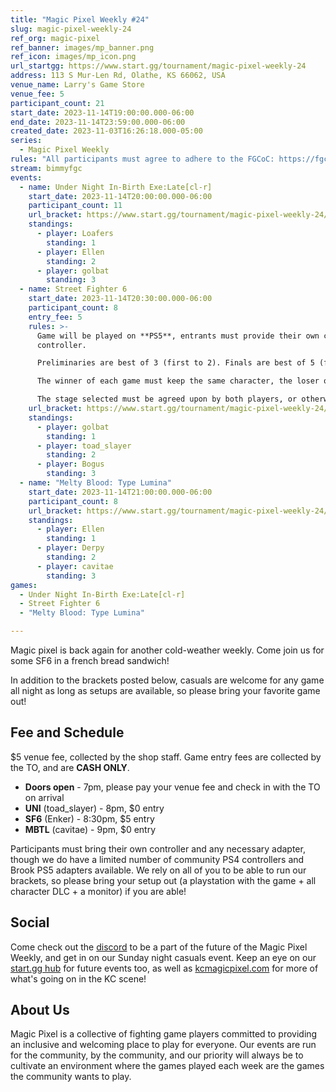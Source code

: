 ```yaml
---
title: "Magic Pixel Weekly #24"
slug: magic-pixel-weekly-24
ref_org: magic-pixel
ref_banner: images/mp_banner.png
ref_icon: images/mp_icon.png
url_startgg: https://www.start.gg/tournament/magic-pixel-weekly-24
address: 113 S Mur-Len Rd, Olathe, KS 66062, USA
venue_name: Larry's Game Store
venue_fee: 5
participant_count: 21
start_date: 2023-11-14T19:00:00.000-06:00
end_date: 2023-11-14T23:59:00.000-06:00
created_date: 2023-11-03T16:26:18.000-05:00
series:
  - Magic Pixel Weekly
rules: "All participants must agree to adhere to the FGCoC: https://fgcoc.com/"
stream: bimmyfgc
events:
  - name: Under Night In-Birth Exe:Late[cl-r]
    start_date: 2023-11-14T20:00:00.000-06:00
    participant_count: 11
    url_bracket: https://www.start.gg/tournament/magic-pixel-weekly-24/events/uniclr/brackets/1506408/2270816
    standings:
      - player: Loafers
        standing: 1
      - player: Ellen
        standing: 2
      - player: golbat
        standing: 3
  - name: Street Fighter 6
    start_date: 2023-11-14T20:30:00.000-06:00
    participant_count: 8
    entry_fee: 5
    rules: >-
      Game will be played on **PS5**, entrants must provide their own compatible
      controller.  

      Preliminaries are best of 3 (first to 2). Finals are best of 5 (first to 3).  

      The winner of each game must keep the same character, the loser of that game may switch characters.  

      The stage selected must be agreed upon by both players, or otherwise selected at random.
    url_bracket: https://www.start.gg/tournament/magic-pixel-weekly-24/events/street-fighter-6/brackets/1506404/2270812
    standings:
      - player: golbat
        standing: 1
      - player: toad_slayer
        standing: 2
      - player: Bogus
        standing: 3
  - name: "Melty Blood: Type Lumina"
    start_date: 2023-11-14T21:00:00.000-06:00
    participant_count: 8
    url_bracket: https://www.start.gg/tournament/magic-pixel-weekly-24/events/melty-blood-type-lumina/brackets/1506405/2270813
    standings:
      - player: Ellen
        standing: 1
      - player: Derpy
        standing: 2
      - player: cavitae
        standing: 3
games:
  - Under Night In-Birth Exe:Late[cl-r]
  - Street Fighter 6
  - "Melty Blood: Type Lumina"

---
```


Magic pixel is back again for another cold-weather weekly. Come join us for some SF6 in a french bread sandwich!

In addition to the brackets posted below, casuals are welcome for any game all night as long as setups are available, so please bring your favorite game out!

## Fee and Schedule
$5 venue fee, collected by the shop staff. Game entry fees are collected by the TO, and are **CASH ONLY**.

- **Doors open** - 7pm, please pay your venue fee and check in with the TO on arrival
- **UNI** (toad_slayer) - 8pm, $0 entry
- **SF6** (Enker) - 8:30pm, $5 entry
- **MBTL** (cavitae) - 9pm, $0 entry 

Participants must bring their own controller and any necessary adapter, though we do have a limited number of community PS4 controllers and Brook PS5 adapters available. We rely on all of you to be able to run our brackets, so please bring your setup out (a playstation with the game + all character DLC + a monitor) if you are able!  

## Social
Come check out the [discord](https://discord.gg/jkmn6CVrrQ) to be a part of the future of the Magic Pixel Weekly, and get in on our Sunday night casuals event. Keep an eye on our [start.gg hub](https://www.start.gg/hub/magic-pixel) for future events too, as well as [kcmagicpixel.com](https://kcmagicpixel.com) for more of what's going on in the KC scene!

## About Us

Magic Pixel is a collective of fighting game players committed to providing an inclusive and welcoming place to play for everyone. Our events are run for the community, by the community, and our priority will always be to cultivate an environment where the games played each week are the games the community wants to play.
  